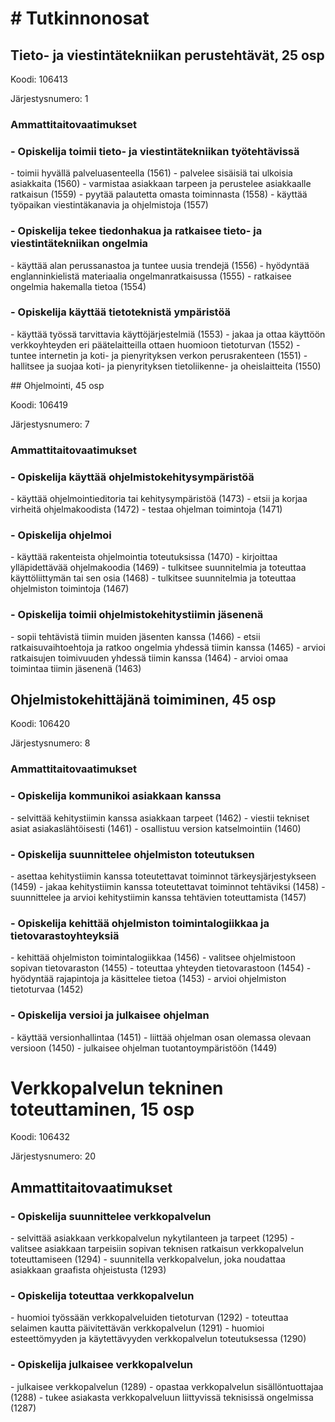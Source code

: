 <!DOCTYPE html>
<html lang="fi">
<head>
    <meta charset="UTF-8">
    <meta name="viewport" content="width=device-width">
    <title>611-projektin otsikko</title>

<h1># Tutkinnonosat</h1>

<h2>Tieto- ja viestintätekniikan perustehtävät, 25 osp</h2>

<p>Koodi: 106413</p>
<p>Järjestysnumero: 1</p>

### Ammattitaitovaatimukset
<p>
<h3>- Opiskelija toimii tieto- ja viestintätekniikan työtehtävissä</h3>
  - toimii hyvällä palveluasenteella (1561)
  - palvelee sisäisiä tai ulkoisia asiakkaita (1560)
  - varmistaa asiakkaan tarpeen ja perustelee asiakkaalle ratkaisun (1559)
  - pyytää palautetta omasta toiminnasta (1558)
  - käyttää työpaikan viestintäkanavia ja ohjelmistoja (1557)
<h3>- Opiskelija tekee tiedonhakua ja ratkaisee tieto- ja viestintätekniikan ongelmia</h3>
  - käyttää alan perussanastoa ja tuntee uusia trendejä (1556)
  - hyödyntää englanninkielistä materiaalia ongelmanratkaisussa (1555)
  - ratkaisee ongelmia hakemalla tietoa (1554)
<h3>- Opiskelija käyttää tietoteknistä ympäristöä</h3>
  - käyttää työssä tarvittavia käyttöjärjestelmiä (1553)
  - jakaa ja ottaa käyttöön verkkoyhteyden eri päätelaitteilla ottaen huomioon tietoturvan (1552)
  - tuntee internetin ja koti- ja pienyrityksen verkon perusrakenteen (1551)
  - hallitsee ja suojaa koti- ja pienyrityksen tietoliikenne- ja oheislaitteita (1550)
</p>
## Ohjelmointi, 45 osp

<p>Koodi: 106419</p>
<p>Järjestysnumero: 7</p>

### Ammattitaitovaatimukset
<p>
<h3>- Opiskelija käyttää ohjelmistokehitysympäristöä</h3>
  - käyttää ohjelmointieditoria tai kehitysympäristöä (1473)
  - etsii ja korjaa virheitä ohjelmakoodista (1472)
  - testaa ohjelman toimintoja (1471)
<h3>- Opiskelija ohjelmoi</h3>
  - käyttää rakenteista ohjelmointia toteutuksissa (1470)
  - kirjoittaa ylläpidettävää ohjelmakoodia (1469)
  - tulkitsee suunnitelmia ja toteuttaa käyttöliittymän tai sen osia (1468)
  - tulkitsee suunnitelmia ja toteuttaa ohjelmiston toimintoja (1467)
<h3>- Opiskelija toimii ohjelmistokehitystiimin jäsenenä</h3>
  - sopii tehtävistä tiimin muiden jäsenten kanssa (1466)
  - etsii ratkaisuvaihtoehtoja ja ratkoo ongelmia yhdessä tiimin kanssa (1465)
  - arvioi ratkaisujen toimivuuden yhdessä tiimin kanssa (1464)
  - arvioi omaa toimintaa tiimin jäsenenä (1463)</p>

## Ohjelmistokehittäjänä toimiminen, 45 osp
<p>Koodi: 106420</p>
<p>Järjestysnumero: 8</p>

### Ammattitaitovaatimukset
<p>
<h3>- Opiskelija kommunikoi asiakkaan kanssa</h3>
  - selvittää kehitystiimin kanssa asiakkaan tarpeet (1462)
  - viestii tekniset asiat asiakaslähtöisesti (1461)
  - osallistuu version katselmointiin (1460)
<h3>- Opiskelija suunnittelee ohjelmiston toteutuksen</h3>
  - asettaa kehitystiimin kanssa toteutettavat toiminnot tärkeysjärjestykseen (1459)
  - jakaa kehitystiimin kanssa toteutettavat toiminnot tehtäviksi (1458)
  - suunnittelee ja arvioi kehitystiimin kanssa tehtävien toteuttamista (1457)
<h3>- Opiskelija kehittää ohjelmiston toimintalogiikkaa ja tietovarastoyhteyksiä</h3>
  - kehittää ohjelmiston toimintalogiikkaa (1456)
  - valitsee ohjelmistoon sopivan tietovaraston (1455)
  - toteuttaa yhteyden tietovarastoon (1454)
  - hyödyntää rajapintoja ja käsittelee tietoa (1453)
  - arvioi ohjelmiston tietoturvaa (1452)
<h3>- Opiskelija versioi ja julkaisee ohjelman</h3>
  - käyttää versionhallintaa (1451)
  - liittää ohjelman osan olemassa olevaan versioon (1450)
  - julkaisee ohjelman tuotantoympäristöön (1449)</p>

# Verkkopalvelun tekninen toteuttaminen, 15 osp

<p>Koodi: 106432</p>
<p>Järjestysnumero: 20</p>

## Ammattitaitovaatimukset
<p>
<h3>- Opiskelija suunnittelee verkkopalvelun</h3>
  - selvittää asiakkaan verkkopalvelun nykytilanteen ja tarpeet (1295)
  - valitsee asiakkaan tarpeisiin sopivan teknisen ratkaisun verkkopalvelun toteuttamiseen (1294)
  - suunnitella verkkopalvelun, joka noudattaa asiakkaan graafista ohjeistusta (1293)
<h3>- Opiskelija toteuttaa verkkopalvelun</h3>
  - huomioi työssään verkkopalveluiden tietoturvan (1292)
  - toteuttaa selaimen kautta päivitettävän verkkopalvelun (1291)
  - huomioi esteettömyyden ja käytettävyyden verkkopalvelun toteutuksessa (1290)
<h3>- Opiskelija julkaisee verkkopalvelun</h3>
  - julkaisee verkkopalvelun (1289)
  - opastaa verkkopalvelun sisällöntuottajaa (1288)
  - tukee asiakasta verkkopalveluun liittyvissä teknisissä ongelmissa (1287)</p>